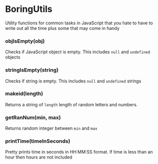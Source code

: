 # BoringUtils
Utility functions for common tasks in JavaScript that you hate to have to write out all the time plus some that may come in handy

### objIsEmpty(obj)
Checks if JavaScript object is empty. This includes `null` and `undefined` objects

### stringIsEmpty(string)
Checks if string is empty. This includes `null` and `undefined` strings

### makeid(length)
Returns a string of `length` length of random letters and numbers.

### getRanNum(min, max)
Returns random integer between `min` and `max`

### printTime(timeInSeconds)
Pretty prints time in seconds in HH:MM:SS format. If time is less than an hour then hours are not included
